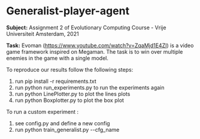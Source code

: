 # Generalist-player-agent

<b>Subject:</b> Assignment 2 of Evolutionary Computing Course - Vrije Universiteit Amsterdam, 2021

<b>Task:</b> Evoman (https://www.youtube.com/watch?v=ZqaMjd1E4ZI) is a video game framework inspired on Megaman. The task is to win over multiple enemies in the game with a single model.

To reproduce our results follow the following steps:
1) run pip install -r requirements.txt
2) run python run_experiments.py to run the experiments again
3) run python LinePlotter.py to plot the lines plots 
4) run python Boxplotter.py to plot the box plot

To run a custom experiment :
1) see config.py and define a new config 
2) run  python train_generalist.py --cfg_name <name of the config defined in config.py>
